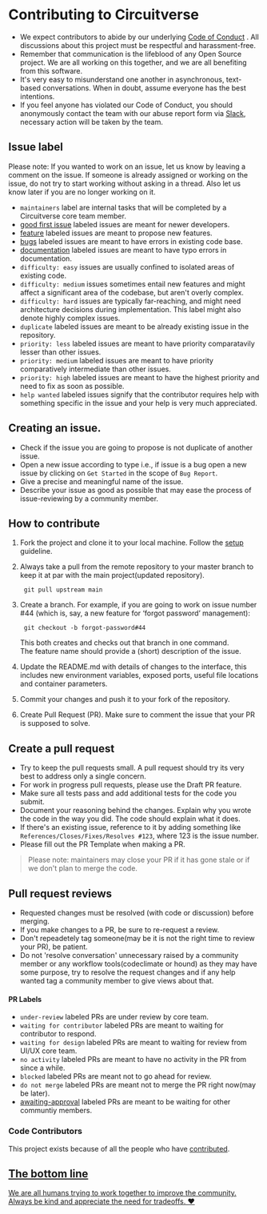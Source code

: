 # Contributing to Circuitverse

- We expect contributors to abide by our underlying [Code of Conduct](https://github.com/ani1609/Spendwise/blob/master/code-of-conduct.md) . All discussions about this project must be respectful and harassment-free.
- Remember that communication is the lifeblood of any Open Source project. We are all working on this together, and we are all benefiting from this software.
- It's very easy to misunderstand one another in asynchronous, text-based conversations. When in doubt, assume everyone has the best intentions.
- If you feel anyone has violated our Code of Conduct, you should anonymously contact the team with our abuse report form via [Slack](https://join.slack.com/t/spendwisegroup/shared_invite/zt-28g7vaeb4-ZZbfrM8cpb6j~EEoWvWR2A), necessary action will be taken by the team.

## Issue label

Please note:  If you wanted to work on an issue, let us know by leaving a comment on the issue. If someone is already assigned or working on the issue, do not try to start working without asking in a thread. Also let us know later if you are no longer working on it.

- `maintainers` label are internal tasks that will be completed by a Circuitverse core team member. 
- [good first issue](https://github.com/CircuitVerse/CircuitVerse/labels/good%20first%20issue) labeled issues are meant for newer developers.
- [feature](https://github.com/CircuitVerse/CircuitVerse/labels/%F0%9F%8C%9F%20feature) labeled issues are meant to propose new features.
- [bugs](https://github.com/CircuitVerse/CircuitVerse/labels/%F0%9F%90%9E%20bug) labeled issues are meant to have errors in existing code base.
- [documentation](https://github.com/CircuitVerse/CircuitVerse/labels/documentation) labeled issues are meant to have typo errors in documentation.
- `difficulty: easy` issues are usually confined to isolated areas of existing code.
- `difficulty: medium` issues sometimes entail new features and might affect a significant area of the codebase, but aren't overly complex.
- `difficulty: hard` issues are typically far-reaching, and might need architecture decisions during implementation. This label might also denote highly complex issues.
- `duplicate` labeled issues are meant to be already existing issue in the repository.
- `priority: less` labeled issues are meant to have priority comparatavily lesser than other issues.
- `priority: medium` labeled issues are meant to have priority comparatively intermediate than other issues.
- `priority: high` labeled issues are meant to have the highest priority and need to fix as soon as possible.
- `help wanted` labeled issues signify that the contributor requires help with something specific in the issue and your help is very much appreciated.

## Creating an issue.

- Check if the issue you are going to propose is not duplicate of another issue.
- Open a new issue according to type i.e., if issue is a bug open a new issue by clicking on `Get Started` in the scope of `Bug Report`.
- Give a precise and meaningful name of the issue.
- Describe your issue as good as possible that may ease the process of issue-reviewing by a community member.

## How to contribute

1. Fork the project and clone it to your local machine. Follow the [setup](https://github.com/ani1609/Spendwise/blob/master/SETUP.md) guideline.
2. Always take a pull from the remote repository to your master branch to keep it at par with the main project(updated repository).
        
        git pull upstream main
        
3. Create a branch. For example, if you are going to work on issue number #44 (which is, say, a new feature for ‘forgot password’ management):

        git checkout -b forgot-password#44

    This both creates and checks out that branch in one command.  
    The feature name should provide a (short) description of the issue.

4. Update the README.md with details of changes to the interface, this includes new environment variables, exposed ports, useful file locations and container parameters.
5. Commit your changes and push it to your fork of the repository.
6. Create Pull Request (PR). Make sure to comment the issue that your PR is supposed to solve.

## Create a pull request

- Try to keep the pull requests small. A pull request should try its very best to address only a single concern.
- For work in progress pull requests, please use the Draft PR feature.
- Make sure all tests pass and add additional tests for the code you submit.
- Document your reasoning behind the changes. Explain why you wrote the code in the way you did. The code should explain what it does.
- If there's an existing issue, reference to it by adding something like `References/Closes/Fixes/Resolves #123`, where 123 is the issue number. 
- Please fill out the PR Template when making a PR.

> Please note: maintainers may close your PR if it has gone stale or if we don't plan to merge the code.

## Pull request reviews

- Requested changes must be resolved (with code or discussion) before merging.
- If you make changes to a PR, be sure to re-request a review.
- Don't repeadetely tag someone(may be it is not the right time to review your PR), be patient.
- Do not 'resolve conversation' unnecessary raised by a community member or any workflow tools(codeclimate or hound) as they may have some purpose, try to resolve the request changes and if any help wanted tag a community member to give views about that.

#### PR Labels

- `under-review` labeled PRs are under review by core team.
- `waiting for contributor` labeled PRs are meant to waiting for contributor to respond.
- `waiting for design` labeled PRs are meant to waiting for review from UI/UX core team.
- `no activity` labeled PRs are meant to have no activity in the PR from since a while.
- `blocked` labeled PRs are meant not to go ahead for review.
- `do not merge` labeled PRs are meant not to merge the PR right now(may be later).
- [awaiting-approval](https://github.com/CircuitVerse/CircuitVerse/labels/awaiting-approval) labeled PRs are meant to be waiting for other communtiy members.


### Code Contributors

This project exists because of all the people who have [contributed]((CONTRIBUTING.md)).
<a href="https://github.com/ani1609/Spendwise/graphs/contributors">

## The bottom line

We are all humans trying to work together to improve the community. Always be kind and appreciate the need for tradeoffs. ❤️
